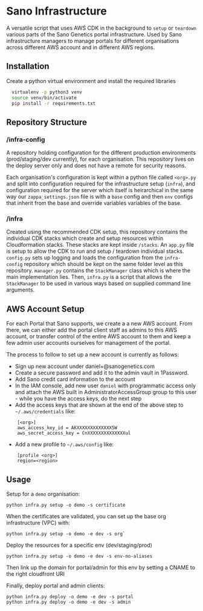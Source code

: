 # Sano Infrastructure

A versatile script that uses AWS CDK in the background to `setup` or `teardown` various parts
of the Sano Genetics portal infrastructure. Used by Sano infrastructure managers to manage portals
for different organisations across different AWS account and in different AWS regions.

## Installation

Create a python virtual environment and install the required libraries

```bash
  virtualenv -p python3 venv
  source venv/bin/activate
  pip install -r requirements.txt
```

## Repository Structure

### /infra-config

A repository holding configuration for the different production environments (prod/staging/dev currently), for each organisation. This repository lives on the deploy server only and does not have a remote for security reasons.

Each organisation's configuration is kept within a python file called `<org>.py` and split into configuration required for the infrastructure setup (`infra`), and configuration required for the server which itself is heirarchical in the same way our `zappa_settings.json` file is with a `base` config and then `env` configs that inherit from the base and override variables variables of the base.

### /infra

Created using the recommended CDK setup, this repository contains the individual CDK stacks which create and setup resources within Cloudformation stacks. These stacks are kept inside `/stacks`. An `app.py` file is setup to allow the CDK to run and setup / teardown individual stacks. `config.py` sets up logging and loads the configuration from the `infra-config` repository which should be kept on the same folder level as this repository. `manager.py` contains the `StackManager` class which is where the main implementation lies. Then, `infra.py` is a script that allows the `StackManager` to be used in various ways based on supplied command line arguments.

## AWS Account Setup

For each Portal that Sano supports, we create a a new AWS account. From there, we can either add the portal client staff as admins to this AWS account, or transfer control of the entire AWS account to them and keep a few admin user accounts ourselves for management of the portal.

The process to follow to set up a new account is currently as follows:

- Sign up new account under daniel+<org>@sanogenetics.com
- Create a secure password and add it to the admin vault in 1Password.
- Add Sano credit card information to the account
- In the IAM console, add new user `daniel` with programmatic access only and attach the AWS built in AdministratorAccessGroup group to this user - while you have the access keys, do the next step
- Add the access keys that are shown at the end of the above step to `~/.aws/credentials` like:

```
    [<org>]
    aws_access_key_id = AKXXXXXXXXXXXXX5W
    aws_secret_access_key = CnXXXXXXXXXXXXXXul
```

- Add a new profile to `~/.aws/config` like:

```
    [profile <org>]
    region=<region>
```

## Usage

Setup for a `demo` organisation:

```
python infra.py setup -o demo -s certificate
```

When the certificates are validated, you can set up the base org infrastructure (VPC) with:

```
python infra.py setup -o demo -e dev -s org`
```

Deploy the resources for a specific env (dev/staging/prod)

```
python infra.py setup -o demo -e dev -s env-no-aliases
```

Then link up the domain for portal/admin for this env by setting a CNAME to the right cloudfront URI

Finally, deploy portal and admin clients:

```
python infra.py deploy -o demo -e dev -s portal
python infra.py deploy -o demo -e dev -s admin
```
